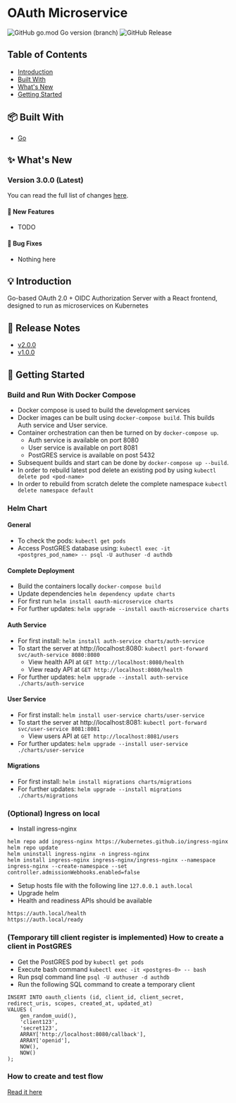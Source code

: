# OAuth Microservice
![GitHub go.mod Go version (branch)](https://img.shields.io/github/go-mod/go-version/arnavmaiti/oauth-microservice)
![GitHub Release](https://img.shields.io/github/v/release/arnavmaiti/oauth-microservice)


## Table of Contents
* [Introduction](#bulb-introduction)
* [Built With](#package-built-with)
* [What's New](#sparkles-whats-new)
* [Getting Started](#wrench-getting-started)

## :package: Built With
* [Go](https://go.dev/)

## :sparkles: What's New

### Version 3.0.0 (Latest)
You can read the full list of changes [here](https://github.com/arnavmaiti/oauth-microservice/wiki/Version-3.0.0).

#### :rocket: New Features
* TODO

#### :bug: Bug Fixes
* Nothing here

## :bulb: Introduction
Go-based OAuth 2.0 + OIDC Authorization Server with a React frontend, designed to run as microservices on Kubernetes
## :rocket: Release Notes
* [v2.0.0](https://github.com/arnavmaiti/oauth-microservice/wiki/Version-2.0.0)
* [v1.0.0](https://github.com/arnavmaiti/oauth-microservice/wiki/Version-1.0.0)

## :wrench: Getting Started

### Build and Run With Docker Compose
* Docker compose is used to build the development services
* Docker images can be built using `docker-compose build`. This builds Auth service and User service.
* Container orchestration can then be turned on by `docker-compose up`.
  * Auth service is available on port 8080
  * User service is available on port 8081
  * PostGRES service is available on post 5432
* Subsequent builds and start can be done by `docker-compose up --build`.
* In order to rebuild latest pod delete an existing pod by using `kubectl delete pod <pod-name>`
* In order to rebuild from scratch delete the complete namespace `kubectl delete namespace default`

### Helm Chart

#### General
* To check the pods: `kubectl get pods`
* Access PostGRES database using: `kubectl exec -it <postgres_pod_name> -- psql -U authuser -d authdb`

#### Complete Deployment
* Build the containers locally `docker-compose build`
* Update dependencies `helm dependency update charts`
* For first run `helm install oauth-microservice charts`
* For further updates: `helm upgrade --install oauth-microservice charts`

#### Auth Service
* For first install: `helm install auth-service charts/auth-service`
* To start the server at http://localhost:8080: `kubectl port-forward svc/auth-service 8080:8080`
  * View health API at `GET http://localhost:8080/health`
  * View ready API at `GET http://localhost:8080/health`
* For further updates: `helm upgrade --install auth-service ./charts/auth-service`

#### User Service
* For first install: `helm install user-service charts/user-service`
* To start the server at http://localhost:8081: `kubectl port-forward svc/user-service 8081:8081`
  * View users API at `GET http://localhost:8081/users`
* For further updates: `helm upgrade --install user-service ./charts/user-service`

#### Migrations
* For first install: `helm install migrations charts/migrations`
* For further updates: `helm upgrade --install migrations ./charts/migrations`

### (Optional) Ingress on local
* Install ingress-nginx
```
helm repo add ingress-nginx https://kubernetes.github.io/ingress-nginx
helm repo update
helm uninstall ingress-nginx -n ingress-nginx
helm install ingress-nginx ingress-nginx/ingress-nginx --namespace ingress-nginx --create-namespace --set controller.admissionWebhooks.enabled=false
```
* Setup hosts file with the following line `127.0.0.1 auth.local`
* Upgrade helm
* Health and readiness APIs should be available
```
https://auth.local/health
https://auth.local/ready
```

### (Temporary till client register is implemented) How to create a client in PostGRES
* Get the PostGRES pod by `kubectl get pods`
* Execute bash command `kubectl exec -it <postgres-0> -- bash`
* Run psql command line `psql -U authuser -d authdb`
* Run the following SQL command to create a temporary client
```
INSERT INTO oauth_clients (id, client_id, client_secret, redirect_uris, scopes, created_at, updated_at)
VALUES (
    gen_random_uuid(),
    'client123',
    'secret123',
    ARRAY['http://localhost:8080/callback'],
    ARRAY['openid'],
    NOW(),
    NOW()
);
```

### How to create and test flow
[Read it here](https://github.com/arnavmaiti/oauth-microservice/wiki/Version-2.0.0#book-how-to-create-user-and-test-flow)


